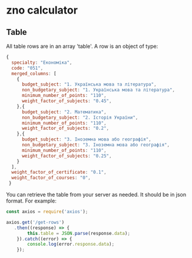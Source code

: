 # zno calculator

## Table

All table rows are in an array 'table'. A row is an object of type:
```javascript
{
  specialty: "Економіка",
  code: "051",
  merged_columns: [
    {
      budget_subject: "1. Українська мова та література",
      non_budgetary_subject: "1. Українська мова та література",
      minimum_number_of_points: "110",
      weight_factor_of_subjects: "0.45",
    },{
      budget_subject: "2. Математика",
      non_budgetary_subject: "2. Історія України",
      minimum_number_of_points: "110",
      weight_factor_of_subjects: "0.2",
    },{
      budget_subject: "3. Іноземна мова або географія",
      non_budgetary_subject: "3. Іноземна мова або географія",
      minimum_number_of_points: "110",
      weight_factor_of_subjects: "0.25",
    }
  ], 
  weight_factor_of_certificate: "0.1",
  weight_factor_of_courses: "0",
 }
```
You can retrieve the table from your server as needed. It should be in json format. For example:
```javascript
const axios = require('axios');

axios.get('/get-rows')
   .then((response) => {
        this.table = JSON.parse(response.data);
    }).catch((error) => {
        console.log(error.response.data);
    });
```

